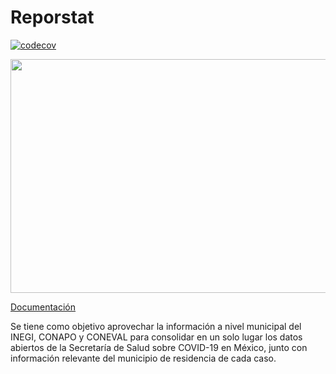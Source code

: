 # Reporstat
[![codecov](https://codecov.io/gh/mucinoab/Reporstat/branch/master/graph/badge.svg?token=3aik50X26D)](https://codecov.io/gh/mucinoab/Reporstat)
    <p align="center">
      <img width="578" height="374" src="https://user-images.githubusercontent.com/28630268/105275429-f62e0380-5b64-11eb-8e7b-7788053c50ce.png">
    </p>
    
[Documentación](https://mucinoab.github.io/Reporstat/dev/)

Se tiene como objetivo aprovechar la información a nivel municipal del INEGI, CONAPO y CONEVAL para consolidar en un solo lugar los datos abiertos de la Secretaría de Salud sobre COVID-19 en México, junto con información relevante del municipio de residencia de cada caso.
